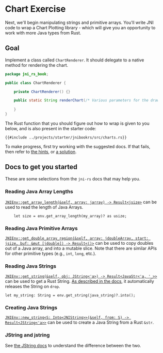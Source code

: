 # Chart Exercise
Next, we'll begin manipulating strings and primitive arrays. You'll write JNI
code to wrap a Chart Plotting library - which will give you an opportunity to
work with more Java types from Rust.

## Goal

Implement a class called `ChartRenderer`. It should delegate to a native method
for rendering the chart.

```Java
package jni_rs_book;

public class ChartRenderer {

    private ChartRenderer() {}

    public static String renderChart(/* Various parameters for the drawing the chart */) {
    
    }
}
```

The Rust function that you should figure out how to wrap is given to you below,
and is also present in the starter code:

```rust,noplaypen
{{#include ../projects/starter/jnibookrs/src/charts.rs}}
```

To make progress, first try working with the suggested docs. If that fails, then
refer to [the hints](./chart_hint.md), or [a solution](./chart_solution.md).

## Docs to get you started
These are some selections from the `jni-rs` docs that may help you.

### Reading Java Array Lengths
[`JNIEnv::get_array_length(&self, array: jarray) ->
Result<jsize>`](https://docs.rs/jni/0.19.0/jni/struct.JNIEnv.html#method.get_array_length)
can be used to read the length of Java Arrays.

```rust,noplaypen
    let size = env.get_array_length(my_array)? as usize;
```

### Reading Java Primitive Arrays
[`JNIEnv::get_double_array_region(&self, array: jdoubleArray, start: jsize, buf:
&mut [jdouble]) ->
Result<()>`](https://docs.rs/jni/0.19.0/jni/struct.JNIEnv.html#method.get_double_array_region)
can be used to copy doubles out of a Java array, and into a mutable slice. Note
that there are similar APIs for other primitive types (e.g., `int`, `long`,
etc.).

### Reading Java Strings
[`JNIEnv::get_string(&self, obj: JString<'a>) -> Result<JavaStr<'a,
'_>>`](https://docs.rs/jni/0.19.0/jni/struct.JNIEnv.html#method.get_string) can
be used to get a Rust String. [As described in the
docs](https://docs.rs/jni/0.19.0/jni/strings/struct.JavaStr.html), it
automatically releases the String on `drop`.

```rust,noplaypen
let my_string: String = env.get_string(java_string)?.into();
```

### Creating Java Strings
[`JNIEnv::new_string<S: Into<JNIString>>(&self, from: S) ->
Result<JString<'a>>`](https://docs.rs/jni/0.19.0/jni/struct.JNIEnv.html#method.new_string)
can be used to create a Java String from a Rust `&str`.

### JString and jstring

See [the JString
docs](https://docs.rs/jni/0.19.0/jni/objects/struct.JString.html) to understand
the difference between the two.

